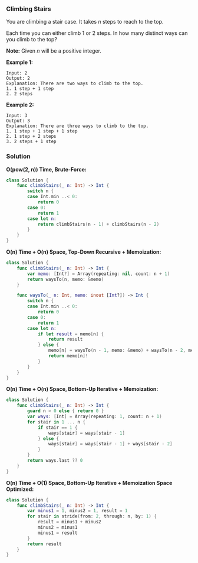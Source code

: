 
### Climbing Stairs

You are climbing a stair case. It takes *n* steps to reach to the top.

Each time you can either climb 1 or 2 steps. In how many distinct ways can you climb to the top?

__Note:__ Given *n* will be a positive integer.

__Example 1:__
```
Input: 2
Output: 2
Explanation: There are two ways to climb to the top.
1. 1 step + 1 step
2. 2 steps
```
__Example 2:__
```
Input: 3
Output: 3
Explanation: There are three ways to climb to the top.
1. 1 step + 1 step + 1 step
2. 1 step + 2 steps
3. 2 steps + 1 step
```

### Solution
__O(pow(2, n)) Time, Brute-Force:__
```swift
class Solution {
    func climbStairs(_ n: Int) -> Int {
        switch n {
        case Int.min ..< 0:
            return 0
        case 0:
            return 1
        case let n:
            return climbStairs(n - 1) + climbStairs(n - 2)
        }
    }
}
```
__O(n) Time + O(n) Space, Top-Down Recursive + Memoization:__
```swift
class Solution {
    func climbStairs(_ n: Int) -> Int {
        var memo: [Int?] = Array(repeating: nil, count: n + 1)
        return waysTo(n, memo: &memo)
    }

    func waysTo(_ n: Int, memo: inout [Int?]) -> Int {
        switch n {
        case Int.min ..< 0:
            return 0
        case 0:
            return 1
        case let n:
            if let result = memo[n] {
                return result
            } else {
                memo[n] = waysTo(n - 1, memo: &memo) + waysTo(n - 2, memo: &memo)
                return memo[n]!
            }
        }
    }
}
```
__O(n) Time + O(n) Space, Bottom-Up Iterative + Memoization:__
```swift
class Solution {
    func climbStairs(_ n: Int) -> Int {
        guard n > 0 else { return 0 }
        var ways: [Int] = Array(repeating: 1, count: n + 1)
        for stair in 1 ... n {
            if stair == 1 {
                ways[stair] = ways[stair - 1]
            } else {
                ways[stair] = ways[stair - 1] + ways[stair - 2]
            }
        }
        return ways.last ?? 0
    }
}
```
__O(n) Time + O(1) Space, Bottom-Up Iterative + Memoization Space Optimized:__
```swift
class Solution {
    func climbStairs(_ n: Int) -> Int {
        var minus1 = 1, minus2 = 1, result = 1
        for stair in stride(from: 2, through: n, by: 1) {
            result = minus1 + minus2
            minus2 = minus1
            minus1 = result
        }
        return result
    }
}
```